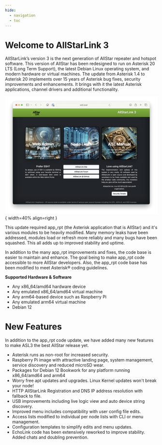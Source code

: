 ```yaml
---
hide:
  - navigation
  - toc
---
```

# Welcome to AllStarLink 3

AllStarLink’s version 3 is the next generation of AllStar repeater and
hotspot software.  This version of AllStar has been redesigned to run
on Asterisk 20 LTS (Long Term Support), the latest Debian Linux operating
system, and modern hardware or virtual machines. The update from Asterisk
1.4 to Asterisk 20 implements over 15 years of Asterisk bug fixes, security
improvements and enhancements.  It brings with it the latest Asterisk
applications, channel drivers and additional functionality.

![AllStarLink Landing Page](img/pi-appl-landing.png){ width=40% align=right }

This update required app_rpt (the Asterisk application
that is AllStar) and it's various modules to be heavily modified. Many memory
leaks have been addressed, modules load or refresh more reliably and many bugs
have been squashed. This all adds up to improved stability and uptime.

In addition to the many app_rpt improvements and fixes, the code base is easier
to maintain and enhance. The goal being to make app_rpt code accessible to more
AllStar developers. Also, the app_rpt code base has been modified to meet Asterisk®
coding guidelines.

**Supported Hardware & Software**

- Any x86_64/amd64 hardware device
- Any emulated x86_64/amd64 virtual machine
- Any arm64-based device such as Raspberry Pi
- Any emulated arm64 virtual machine
- Debian 12

# New Features

In addition to the app_rpt code update, we have added many new features to
make ASL3 the best AllStar release yet.

- Asterisk runs as non-root for increased security.
- Raspberry Pi image with attractive landing page, system management, service discovery and reduced microSD wear.
- Packages for Debian 12 Bookwork for any platform running x86_64/amd64 and arm64
- Worry free apt updates and upgrades. Linux Kernel updates won't break your node!
- HTTP AllStarLink Registration and DNS IP address resolution with fallback to file.
- USB improvements including live logic view and auto device string discovery.
- Improved menu includes compatibility with user config file edits.
- Access lists modified to individual per node lists with CLI or menu management.
- Configuration templates to simplify edits and menu updates.
- EchoLink code has been extensively reworked to improve stability. Added chats and doubling prevention.


<!--
![AllStarLink Landing Page](assets/AllstarLink-StarBlack.png){ width="100"}
-->

